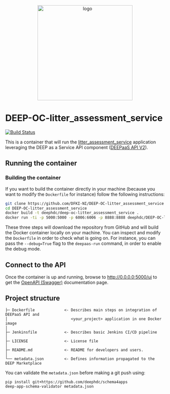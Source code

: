 <div align="center">
<img src="https://marketplace.deep-hybrid-datacloud.eu/images/logo-deep.png" alt="logo" width="300"/>
</div>

# DEEP-OC-litter_assessment_service
[![Build Status](https://jenkins.indigo-datacloud.eu/buildStatus/icon?job=Pipeline-as-code/DEEP-OC-org/UC-cleluschko-DEEP-OC-litter_assessment_service/master)](https://jenkins.indigo-datacloud.eu/job/Pipeline-as-code/job/DEEP-OC-org/job/UC-cleluschko-DEEP-OC-litter_assessment_service/job/master)

This is a container that will run the [litter_assessment_service](https://git.ni.dfki.de/cleluschko/litter_assessment_service) application leveraging the DEEP as a Service API component ([DEEPaaS API V2](https://github.com/indigo-dc/DEEPaaS)).

    
## Running the container

### Building the container

If you want to build the container directly in your machine (because you want to modify the `Dockerfile` for instance) follow the following instructions:
```bash
git clone https://github.com/DFKI-NI/DEEP-OC-litter_assessment_service
cd DEEP-OC-litter_assessment_service
docker build -t deephdc/deep-oc-litter_assessment_service .
docker run -ti -p 5000:5000 -p 6006:6006 -p 8888:8888 deephdc/DEEP-OC-litter_assessment_service
```

These three steps will download the repository from GitHub and will build the Docker container locally on your machine. You can inspect and modify the `Dockerfile` in order to check what is going on. For instance, you can pass the `--debug=True` flag to the `deepaas-run` command, in order to enable the debug mode.


## Connect to the API

Once the container is up and running, browse to http://0.0.0.0:5000/ui to get the [OpenAPI (Swagger)](https://www.openapis.org/) documentation page.


## Project structure
```
├─ Dockerfile             <- Describes main steps on integration of DEEPaaS API and
│                            <your_project> application in one Docker image
│
├─ Jenkinsfile            <- Describes basic Jenkins CI/CD pipeline
│
├─ LICENSE                <- License file
│
├─ README.md              <- README for developers and users.
│
└── metadata.json         <- Defines information propagated to the DEEP Marketplace
```

You can validate the `metadata.json` before making a git push using:
```shell
pip install git+https://github.com/deephdc/schema4apps
deep-app-schema-validator metadata.json
```
